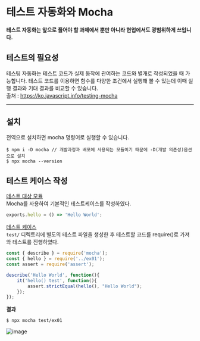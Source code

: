 # 테스트 자동화와 Mocha
**테스트 자동화는 앞으로 풀어야 할 과제에서 뿐만 아니라 현업에서도 광범위하게 쓰입니다.**

## 테스트의 필요성
테스팅 자동화는 테스트 코드가 실제 동작에 관여하는 코드와 별개로 작성되었을 때 가능합니다. 테스트 코드를 이용하면 함수를 다양한 조건에서 실행해 볼 수 있는데 이때 실행 결과와 기대 결과를 비교할 수 있습니다.   
출처 : https://ko.javascript.info/testing-mocha

---

## 설치
전역으로 설치하면 mocha 명령어로 실행할 수 있습니다.   
```
$ npm i -D mocha // 개발과정과 배포에 사용되는 모듈이기 때문에 -D(개발 의존성)옵션으로 설치
$ npx mocha --version
```   

## 테스트 케이스 작성
  
[테스트 대상 모듈](ex01.js)  
Mocha를 사용하여 기본적인 테스트케이스를 작성하였다.    
```js
exports.hello = () => 'Hello World';
```  
[테스트 케이스](test/ex01.js)   
```test/```  디렉토리에 별도의 테스트 파일을 생성한 후 테스트할 코드를 require()로 가져와 테스트를 진행하였다.      
```js
const { describe } = require('mocha');
const { hello } = require('../ex01');
const assert = require('assert');

describe('Hello World', function(){
    it('hello() test', function(){
        assert.strictEqual(hello(), "Hello World");
    });
});
```   

**결과**   
```
$ npx mocha test/ex01
```   
![image](https://user-images.githubusercontent.com/50813232/178694876-8a94e30c-fa2b-4965-849d-cda450bb576c.png)   




